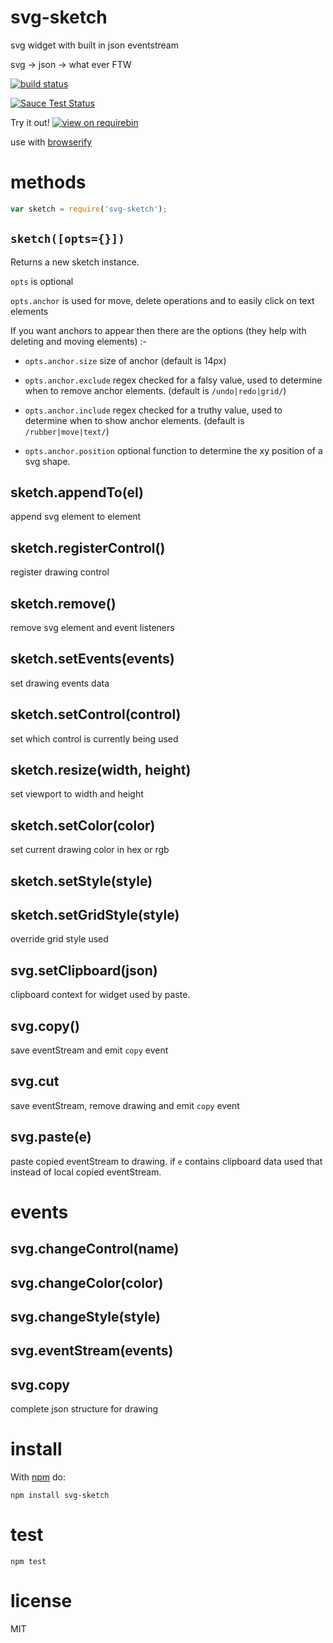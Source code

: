 # svg-sketch

svg widget with built in json eventstream

svg -> json -> what ever FTW

[![build status](https://api.travis-ci.org/JamesKyburz/svg-sketch.svg)](http://travis-ci.org/JamesKyburz/svg-sketch)

[![Sauce Test Status](https://saucelabs.com/browser-matrix/svg-sketch.svg)](https://saucelabs.com/u/svg-sketch)

Try it out! [![view on requirebin](http://requirebin.com/badge.png)](http://requirebin.com/?gist=0dc5356985194d0b8466)

use with [browserify](http://browserify.org)

# methods

``` js
var sketch = require('svg-sketch');
```

## `sketch([opts={}])`

Returns a new sketch instance.

`opts` is optional

`opts.anchor` is used for move, delete operations and to easily click on
text elements

If you want anchors to appear then there are the options (they help with deleting and moving elements) :-

* `opts.anchor.size` size of anchor (default is 14px)

* `opts.anchor.exclude` regex checked for a falsy value, used to determine 	when to remove anchor elements. (default is `/undo|redo|grid/`)

* `opts.anchor.include` regex checked for a truthy value, used to determine when to show anchor elements. (default is `/rubber|move|text/`)

* `opts.anchor.position` optional function to determine the xy position of a svg shape.

## sketch.appendTo(el)

append svg element to element

## sketch.registerControl()

register drawing control

## sketch.remove()

remove svg element and event listeners

## sketch.setEvents(events)

set drawing events data

## sketch.setControl(control)

set which control is currently being used

## sketch.resize(width, height)

set viewport to width and height

## sketch.setColor(color)

set current drawing color in hex or rgb

## sketch.setStyle(style)

## sketch.setGridStyle(style)

override grid style used

## svg.setClipboard(json)

clipboard context for widget used by paste.

## svg.copy()

save eventStream and emit `copy` event

## svg.cut

save eventStream, remove drawing and emit `copy` event

## svg.paste(e)

paste copied eventStream to drawing.
if `e` contains clipboard data used that instead of local copied eventStream.

# events

## svg.changeControl(name)

## svg.changeColor(color)

## svg.changeStyle(style)

## svg.eventStream(events)

## svg.copy

complete json structure for drawing

# install

With [npm](https://npmjs.org) do:

```
npm install svg-sketch
```

# test

```
npm test
```

# license

MIT
